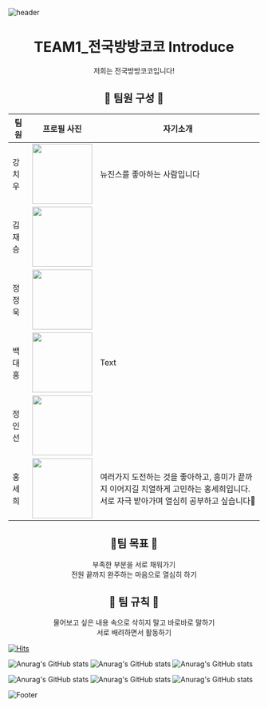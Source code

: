 ![header](https://camo.githubusercontent.com/bed077e98537eaab6f7a1bf122fac080c09ecc7035737cba28171d309efec8a5/68747470733a2f2f63617073756c652d72656e6465722e76657263656c2e6170702f6170693f747970653d736861726b26636f6c6f723d6772616469656e74266865696768743d313430)
<div align=center>


# TEAM1_전국방방코코 Introduce
저희는 전국방방코코입니다!

## 👤 팀원 구성 👤

| 팀원   | 프로필 사진| 자기소개 |
| ------ | ------ | ----------- |
| 강치우 | <img width="120" height="120" border:0px src="https://github.com/APP-iOS3rd/TEAM1_CodingEveryWhere/assets/112779139/7055510f-067b-4d31-8b75-762a3d07bb64"/>| 뉴진스를 좋아하는 사람입니다         |
| 김재승 | <img width="120" height="120" border:0px src="https://github.com/APP-iOS3rd/TEAM1_CodingEveryWhere/assets/141672096/76700313-13e2-493b-8784-3c6ba14bb30d"/>       |             |
| 정정욱 | <img width="120" height="120" border:0px src="https://github.com/APP-iOS3rd/TEAM1_CodingEveryWhere/assets/54401641/18124bce-d159-4a4d-8ee2-65366eb53f0d"/>|             |
| 백대홍 | <img width="120" height="120" border:0px src="https://github.com/APP-iOS3rd/TEAM1_CodingEveryWhere/assets/75058050/b1e90fe5-defa-4521-985e-53fe607178fd"/>| Text        |
| 정인선 | <img width="120" height="120" border:0px src="https://github.com/APP-iOS3rd/TEAM1_CodingEveryWhere/assets/120158212/6db2684a-2d01-45b5-9c89-1dbb0091ff07"/>|             |
| 홍세희 | <img width="120" height="120" border:0px src="https://github.com/APP-iOS3rd/TEAM1_CodingEveryWhere/assets/103061387/b21a81ed-1c44-46bc-b9b4-93ca1e629067"/>| 여러가지 도전하는 것을 좋아하고, 흥미가 끝까지 이어지길 치열하게 고민하는 홍세희입니다.  서로 자극 받아가며 열심히 공부하고 싶습니다🙌       |

## 🎯팀 목표 🎯

부족한 부분을 서로 채워가기  
전원 끝까지 완주하는 마음으로 열심히 하기  

## 📖 팀 규칙 📖
물어보고 싶은 내용 속으로 삭히지 말고 바로바로 말하기  
서로 배려하면서 활동하기  
</div>




[![Hits](https://hits.seeyoufarm.com/api/count/incr/badge.svg?url=https%3A%2F%2Fgithub.com%2FAPP-iOS3rd%2FTEAM1_CodingEveryWhere%2Ftree%2Fwoogiehttps%3A%2F%2Fgithub.com%2Fgjbae1212%2Fhit-counter&count_bg=%2379C83D&title_bg=%23E97E18&icon=swift.svg&icon_color=%23E7E7E7&title=Number+of+visitors+today&edge_flat=false)](https://hits.seeyoufarm.com)


![Anurag's GitHub stats](https://github-readme-stats.vercel.app/api?username=jeonguk29&theme=kacho_ga&show_icons=true)
![Anurag's GitHub stats](https://github-readme-stats.vercel.app/api?username=dearkang1&theme=transparent&show_icons=true)
![Anurag's GitHub stats](https://github-readme-stats.vercel.app/api?username=withseon&theme=shadow_red&show_icons=true)

![Anurag's GitHub stats](https://github-readme-stats.vercel.app/api?username=SAY-Hong&theme=synthwave&show_icons=true)
![Anurag's GitHub stats](https://github-readme-stats.vercel.app/api?username=martdealer&theme=dracula&show_icons=true)
![Anurag's GitHub stats](https://github-readme-stats.vercel.app/api?username=DevLarva&theme=calm_pink&show_icons=true)


![Footer](https://capsule-render.vercel.app/api?type=waving&color=auto&height=200&section=footer)

